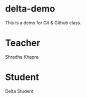 # delta-demo

This is a demo for Git &amp; Github class.

# Teacher
Shradha Khapra

# Student
Delta Student
